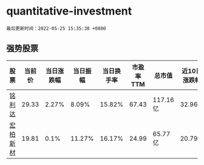 # quantitative-investment

`最后更新时间：2022-05-25 15:35:38 +0800`

## 强势股票

|股票|当前价|当日涨跌幅|当日振幅|当日换手率|市盈率TTM|总市值|近10日涨跌幅|
|----|----|----|----|----|----|----|----|
|[铭利达](https://xueqiu.com/S/SZ301268)|29.33|2.27%|8.09%|15.82%|67.43|117.16亿|32.96%|
|[宏柏新材](https://xueqiu.com/S/SH605366)|19.81|0.1%|11.27%|16.17%|24.99|65.77亿|20.79%|
